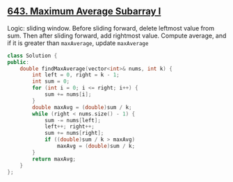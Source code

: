 ## [643. Maximum Average Subarray I](https://leetcode.com/problems/maximum-average-subarray-i/)

Logic: sliding window. Before sliding forward, delete leftmost value from sum. Then after sliding forward, add rightmost value. 
Compute average, and if it is greater than `maxAverage`, update `maxAverage`

```cpp
class Solution {
public:
    double findMaxAverage(vector<int>& nums, int k) {
        int left = 0, right = k - 1;
        int sum = 0;
        for (int i = 0; i <= right; i++) {
            sum += nums[i];
        }
        double maxAvg = (double)sum / k;
        while (right < nums.size() - 1) {
            sum -= nums[left];
            left++; right++;
            sum += nums[right];
            if ((double)sum / k > maxAvg)
                maxAvg = (double)sum / k;
        }
        return maxAvg;
    }
};

```
